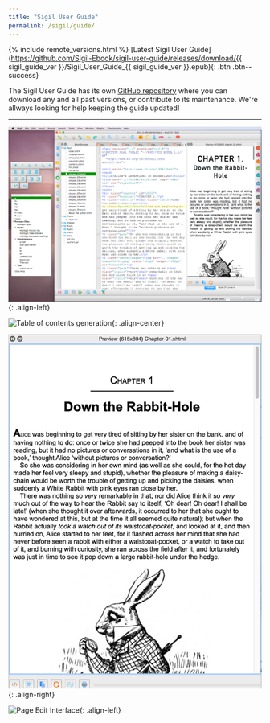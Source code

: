 ```yaml
---
title: "Sigil User Guide"
permalink: /sigil/guide/
---
```


{% include remote_versions.html %}
[Latest Sigil User Guide](https://github.com/Sigil-Ebook/sigil-user-guide/releases/download/{{ sigil_guide_ver }}/Sigil_User_Guide_{{ sigil_guide_ver }}.epub){: .btn .btn--success}

The Sigil User Guide has its own [GitHub repository](https://github.com/Sigil-Ebook/sigil-user-guide) where you can download any and all past versions, or contribute to its maintenance. We're allways looking for help keeping the guide updated!

<hr/>

![Main Sigil interface](https://raw.githubusercontent.com/Sigil-Ebook/sigil-user-guide/master/src/oebps/images/ui_buttons-moved.png){: .align-left}

![Table of contents generation](https://raw.githubusercontent.com/Sigil-Ebook/sigil-user-guide/master/src/oebps/images/toc-generate-toc.png){: .align-center}

![Sigil Preview window](https://raw.githubusercontent.com/Sigil-Ebook/sigil-user-guide/master/src/oebps/images/preview-window.png) {: .align-right}

![Page Edit Interface](https://raw.githubusercontent.com/Sigil-Ebook/sigil-user-guide/master/src/oebps/images/pageedit.png){: .align-left}
